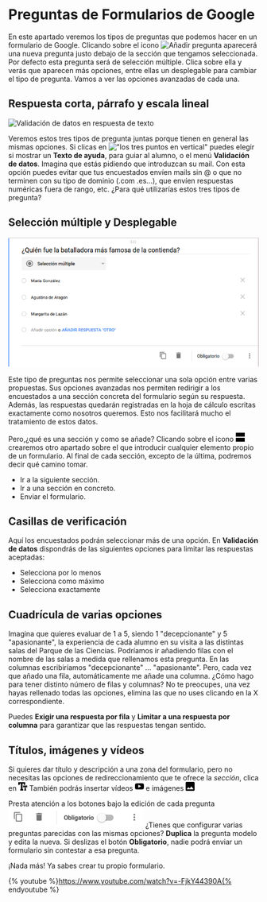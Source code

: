 # Preguntas de Formularios de Google

En este apartado veremos los tipos de preguntas que podemos hacer en un formulario de Google. Clicando sobre el icono ![Añadir pregunta](https://raw.githubusercontent.com/catedu/curso-google-drive/master/images/16px-A%C3%B1adir_pregunta.svg.png) aparecerá una nueva pregunta justo debajo de la sección que tengamos seleccionada. Por defecto esta pregunta será de selección múltiple. Clica sobre ella y verás que aparecen más opciones, entre ellas un desplegable para cambiar el tipo de pregunta. Vamos a ver las opciones avanzadas de cada una.

## Respuesta corta, párrafo y escala lineal

![Validación de datos en respuesta de texto](https://raw.githubusercontent.com/catedu/curso-google-drive/master/images/Validación_de_datos_en_respuesta_de_texto.png)

Veremos estos tres tipos de pregunta juntas porque tienen en general las mismas opciones. Si clicas en !["los tres puntos en vertical"](https://raw.githubusercontent.com/catedu/curso-google-drive/master/images/Men%C3%BAIOS.png) puedes elegir si mostrar un **Texto de ayuda**, para guiar al alumno, o el menú **Validación de datos**. Imagina que estás pidiendo que introduzcan su mail. Con esta opción puedes evitar que tus encuestados envíen mails sin @ o que no terminen con su tipo de dominio (.com .es...), que envíen respuestas numéricas fuera de rango, etc. ¿Para qué utilizarías estos tres tipos de pregunta?

## Selección múltiple y Desplegable

![Pregunta de selección múltiple en Formularios de Google](https://raw.githubusercontent.com/catedu/curso-google-drive/master/images/Pregunta_de_selección_múltiple_en_Formularios_de_Google.png)

Este tipo de preguntas nos permite seleccionar una sola opción entre varias propuestas. Sus opciones avanzadas nos permiten redirigir a los encuestados a una sección concreta del formulario según su respuesta. Además, las respuestas quedarán registradas en la hoja de cálculo
escritas exactamente como nosotros queremos. Esto nos facilitará mucho el tratamiento de estos datos.

Pero,¿qué es una sección y como se añade? Clicando sobre el icono !["Añadir una sección"](https://raw.githubusercontent.com/catedu/curso-google-drive/master/images/18px-Two_rows.svg.png) crearemos otro apartado sobre el que introducir cualquier elemento propio de un formulario. Al final de cada sección, excepto de la última, podremos decir qué camino tomar.
-   Ir a la siguiente sección.
-   Ir a una sección en concreto.
-   Enviar el formulario.

## Casillas de verificación

Aquí los encuestados podrán seleccionar más de una opción. En **Validación de datos** dispondrás de las siguientes opciones para limitar las respuestas aceptadas:
-   Selecciona por lo menos
-   Selecciona como máximo
-   Selecciona exactamente

## Cuadrícula de varias opciones

Imagina que quieres evaluar de 1 a 5, siendo 1 "decepcionante" y 5 "apasionante", la experiencia de cada alumno en su visita a las distintas salas del Parque de las Ciencias. Podríamos ir añadiendo filas con el nombre de las salas a medida que rellenamos esta pregunta. En las columnas escribiríamos "decepcionante" ... "apasionante". Pero, cada vez que añado una fila, automáticamente me añade una columna. ¿Cómo hago para tener distinto número de filas y columnas? No te preocupes, una vez hayas rellenado todas las opciones, elimina las que no uses clicando en
la X correspondiente.

Puedes **Exigir una respuesta por fila** y **Limitar a una respuesta por columna** para garantizar que las respuestas tengan sentido.

## Títulos, imágenes y vídeos

Si quieres dar título y descripción a una zona del formulario, pero no necesitas las opciones de redireccionamiento que te ofrece la *sección*, clica en ![Icono texto](https://raw.githubusercontent.com/catedu/curso-google-drive/master/images/18px-Texto_T.svg.png) También podrás insertar vídeos ![Icono youtube](https://raw.githubusercontent.com/catedu/curso-google-drive/master/images/18px-Youtube_svg.svg.png) e imágenes ![Icono de imagen](https://raw.githubusercontent.com/catedu/curso-google-drive/master/images/18px-Photo.svg.png)


Presta atención a los botones bajo la edición de cada pregunta ![Opciones de cada pregunta](https://raw.githubusercontent.com/catedu/curso-google-drive/master/images/272px-Opciones_de_cada_pregunta.png) ¿Tienes que configurar varias preguntas parecidas con las mismas opciones? **Duplica** la pregunta modelo y edita la nueva. Si deslizas el botón **Obligatorio**, nadie podrá enviar un formulario sin contestar a esa pregunta.

¡Nada más! Ya sabes crear tu propio formulario.

{% youtube %}https://www.youtube.com/watch?v=-FjkY44390A{% endyoutube %}